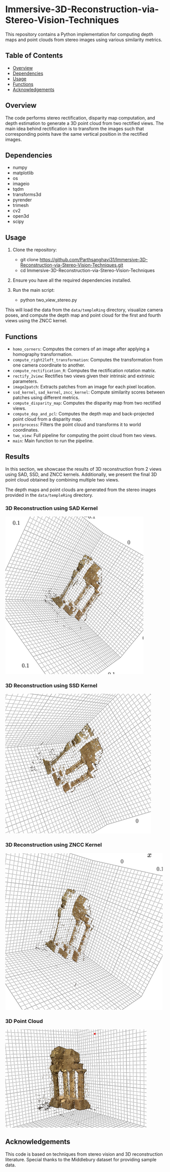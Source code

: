 # Immersive-3D-Reconstruction-via-Stereo-Vision-Techniques

This repository contains a Python implementation for computing depth maps and point clouds from stereo images using various similarity metrics.

## Table of Contents

- [Overview](#overview)
- [Dependencies](#dependencies)
- [Usage](#usage)
- [Functions](#functions)
- [Acknowledgements](#acknowledgements)

## Overview

The code performs stereo rectification, disparity map computation, and depth estimation to generate a 3D point cloud from two rectified views. The main idea behind rectification is to transform the images such that corresponding points have the same vertical position in the rectified images.

## Dependencies

- numpy
- matplotlib
- os
- imageio
- tqdm
- transforms3d
- pyrender
- trimesh
- cv2
- open3d
- scipy

## Usage

1. Clone the repository:
    - git clone https://github.com/Parthsanghavi31/Immersive-3D-Reconstruction-via-Stereo-Vision-Techniques.git
    - cd Immersive-3D-Reconstruction-via-Stereo-Vision-Techniques

2. Ensure you have all the required dependencies installed.

3. Run the main script:
    - python two_view_stereo.py

This will load the data from the `data/templeRing` directory, visualize camera poses, and compute the depth map and point cloud for the first and fourth views using the ZNCC kernel.

## Functions

- `homo_corners`: Computes the corners of an image after applying a homography transformation.
- `compute_right2left_transformation`: Computes the transformation from one camera coordinate to another.
- `compute_rectification_R`: Computes the rectification rotation matrix.
- `rectify_2view`: Rectifies two views given their intrinsic and extrinsic parameters.
- `image2patch`: Extracts patches from an image for each pixel location.
- `ssd_kernel`, `sad_kernel`, `zncc_kernel`: Compute similarity scores between patches using different metrics.
- `compute_disparity_map`: Computes the disparity map from two rectified views.
- `compute_dep_and_pcl`: Computes the depth map and back-projected point cloud from a disparity map.
- `postprocess`: Filters the point cloud and transforms it to world coordinates.
- `two_view`: Full pipeline for computing the point cloud from two views.
- `main`: Main function to run the pipeline.


## Results

In this section, we showcase the results of 3D reconstruction from 2 views using SAD, SSD, and ZNCC kernels. Additionally, we present the final 3D point cloud obtained by combining multiple two views.
 
The depth maps and point clouds are generated from the stereo images provided in the `data/templeRing` directory.

### 3D Reconstruction using SAD Kernel 

![SAD Kernel](https://github.com/Parthsanghavi31/Immersive-3D-Reconstruction-via-Stereo-Vision-Techniques/blob/main/SAD_kernel.png)

### 3D Reconstruction using SSD Kernel 

![SSD Kernel](https://github.com/Parthsanghavi31/Immersive-3D-Reconstruction-via-Stereo-Vision-Techniques/blob/main/SSD_kernel.png)

### 3D Reconstruction using ZNCC Kernel 

![ZNCC kernel](https://github.com/Parthsanghavi31/Immersive-3D-Reconstruction-via-Stereo-Vision-Techniques/blob/main/ZNCC_Kernel.png)

### 3D Point Cloud

![3D Point Cloud](https://github.com/Parthsanghavi31/Immersive-3D-Reconstruction-via-Stereo-Vision-Techniques/blob/main/multiview_stereo3dreconstruction.png)


## Acknowledgements

This code is based on techniques from stereo vision and 3D reconstruction literature. Special thanks to the Middlebury dataset for providing sample data.
